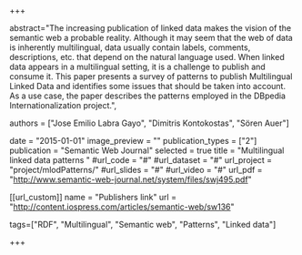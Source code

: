 +++

abstract="The increasing publication of linked data makes the vision of the semantic web a probable reality. Although it may seem that the web of data is inherently multilingual, data usually contain labels, comments, descriptions, etc. that depend on the natural language used. When linked data appears in a multilingual setting, it is a challenge to publish and consume it. This paper presents a survey of patterns to publish Multilingual Linked Data and identifies some issues that should be taken into account. As a use case, the paper describes the patterns employed in the DBpedia Internationalization project.",

authors = ["Jose Emilio Labra Gayo", "Dimitris Kontokostas", "Sören Auer"]

date = "2015-01-01"
image_preview = ""
publication_types = ["2"]
publication = "Semantic Web Journal"
selected = true
title = "Multilingual linked data patterns "
#url_code = "#"
#url_dataset = "#"
url_project = "project/mlodPatterns/"
#url_slides = "#"
#url_video = "#"
url_pdf = "http://www.semantic-web-journal.net/system/files/swj495.pdf"


[[url_custom]]
name = "Publishers link"
url = "http://content.iospress.com/articles/semantic-web/sw136"

tags=["RDF", "Multilingual", "Semantic web", "Patterns", "Linked data"]

+++
